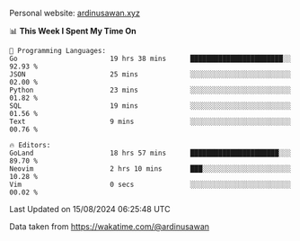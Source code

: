 Personal website: [ardinusawan.xyz](https://ardinusawan.xyz)

<!--START_SECTION:waka-->
📊 **This Week I Spent My Time On** 

```text
💬 Programming Languages: 
Go                       19 hrs 38 mins      ███████████████████████░░   92.93 % 
JSON                     25 mins             ░░░░░░░░░░░░░░░░░░░░░░░░░   02.00 % 
Python                   23 mins             ░░░░░░░░░░░░░░░░░░░░░░░░░   01.82 % 
SQL                      19 mins             ░░░░░░░░░░░░░░░░░░░░░░░░░   01.56 % 
Text                     9 mins              ░░░░░░░░░░░░░░░░░░░░░░░░░   00.76 % 

🔥 Editors: 
GoLand                   18 hrs 57 mins      ██████████████████████░░░   89.70 % 
Neovim                   2 hrs 10 mins       ███░░░░░░░░░░░░░░░░░░░░░░   10.28 % 
Vim                      0 secs              ░░░░░░░░░░░░░░░░░░░░░░░░░   00.02 % 
```


 Last Updated on 15/08/2024 06:25:48 UTC
<!--END_SECTION:waka-->
Data taken from https://wakatime.com/@ardinusawan
